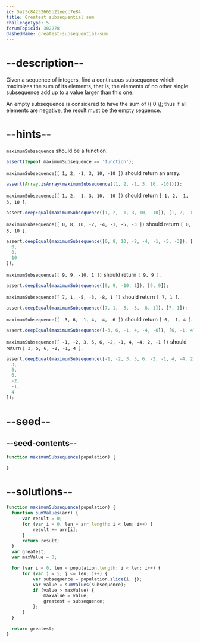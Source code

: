 ```yaml
---
id: 5a23c84252665b21eecc7e84
title: Greatest subsequential sum
challengeType: 5
forumTopicId: 302278
dashedName: greatest-subsequential-sum
---
```


# --description--

Given a sequence of integers, find a continuous subsequence which maximizes the sum of its elements, that is, the elements of no other single subsequence add up to a value larger than this one.

An empty subsequence is considered to have the sum of \\( 0 \\); thus if all elements are negative, the result must be the empty sequence.

# --hints--

`maximumSubsequence` should be a function.

```js
assert(typeof maximumSubsequence == 'function');
```

`maximumSubsequence([ 1, 2, -1, 3, 10, -10 ])` should return an array.

```js
assert(Array.isArray(maximumSubsequence([1, 2, -1, 3, 10, -10])));
```

`maximumSubsequence([ 1, 2, -1, 3, 10, -10 ])` should return `[ 1, 2, -1, 3, 10 ]`.

```js
assert.deepEqual(maximumSubsequence([1, 2, -1, 3, 10, -10]), [1, 2, -1, 3, 10]);
```

`maximumSubsequence([ 0, 8, 10, -2, -4, -1, -5, -3 ])` should return `[ 0, 8, 10 ]`.

```js
assert.deepEqual(maximumSubsequence([0, 8, 10, -2, -4, -1, -5, -3]), [
  0,
  8,
  10
]);
```

`maximumSubsequence([ 9, 9, -10, 1 ])` should return `[ 9, 9 ]`.

```js
assert.deepEqual(maximumSubsequence([9, 9, -10, 1]), [9, 9]);
```

`maximumSubsequence([ 7, 1, -5, -3, -8, 1 ])` should return `[ 7, 1 ]`.

```js
assert.deepEqual(maximumSubsequence([7, 1, -5, -3, -8, 1]), [7, 1]);
```

`maximumSubsequence([ -3, 6, -1, 4, -4, -6 ])` should return `[ 6, -1, 4 ]`.

```js
assert.deepEqual(maximumSubsequence([-3, 6, -1, 4, -4, -6]), [6, -1, 4]);
```

`maximumSubsequence([ -1, -2, 3, 5, 6, -2, -1, 4, -4, 2, -1 ])` should return `[ 3, 5, 6, -2, -1, 4 ]`.

```js
assert.deepEqual(maximumSubsequence([-1, -2, 3, 5, 6, -2, -1, 4, -4, 2, -1]), [
  3,
  5,
  6,
  -2,
  -1,
  4
]);
```

# --seed--

## --seed-contents--

```js
function maximumSubsequence(population) {

}
```

# --solutions--

```js
function maximumSubsequence(population) {
  function sumValues(arr) {
      var result = 0;
      for (var i = 0, len = arr.length; i < len; i++) {
          result += arr[i];
      }
      return result;
  }
  var greatest;
  var maxValue = 0;

  for (var i = 0, len = population.length; i < len; i++) {
      for (var j = i; j <= len; j++) {
          var subsequence = population.slice(i, j);
          var value = sumValues(subsequence);
          if (value > maxValue) {
              maxValue = value;
              greatest = subsequence;
          };
      }
  }

  return greatest;
}
```
